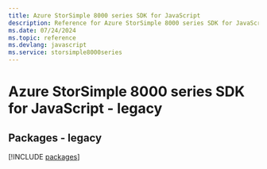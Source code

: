 ```yaml
---
title: Azure StorSimple 8000 series SDK for JavaScript
description: Reference for Azure StorSimple 8000 series SDK for JavaScript
ms.date: 07/24/2024
ms.topic: reference
ms.devlang: javascript
ms.service: storsimple8000series
---
```

# Azure StorSimple 8000 series SDK for JavaScript - legacy
## Packages - legacy
[!INCLUDE [packages](storsimple-8000-series-index.md)]